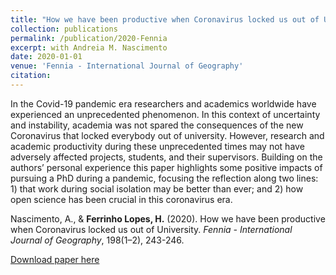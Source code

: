 ```yaml
---
title: "How we have been productive when Coronavirus locked us out of University"
collection: publications
permalink: /publication/2020-Fennia
excerpt: with Andreia M. Nascimento
date: 2020-01-01
venue: 'Fennia - International Journal of Geography'
citation: 
---
```


 

In the Covid-19 pandemic era researchers and academics worldwide have experienced an unprecedented phenomenon. In this context of uncertainty and instability, academia was not spared the consequences of the new Coronavirus that locked everybody out of university. However, research and academic productivity during these unprecedented times may not have adversely affected projects, students, and their supervisors. Building on the authors’ personal experience this paper highlights some positive impacts of pursuing a PhD during a pandemic, focusing the reflection along two lines: 1) that work during social isolation may be better than ever; and 2) how open science has been crucial in this coronavirus era.

Nascimento, A., & <b>Ferrinho Lopes, H.</b> (2020). How we have been productive when Coronavirus locked us out of University. <i>Fennia - International Journal of Geography</i>, 198(1–2), 243-246.

[Download paper here](https://repositorio.ul.pt/bitstream/10451/45557/1/ICS_ANascimento_How.pdf)
